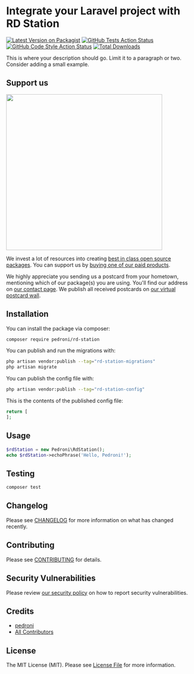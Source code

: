 # Integrate your Laravel project with RD Station

[![Latest Version on Packagist](https://img.shields.io/packagist/v/pedroni/rd-station.svg?style=flat-square)](https://packagist.org/packages/pedroni/rd-station)
[![GitHub Tests Action Status](https://img.shields.io/github/workflow/status/pedroni/rd-station/run-tests?label=tests)](https://github.com/pedroni/rd-station/actions?query=workflow%3Arun-tests+branch%3Amain)
[![GitHub Code Style Action Status](https://img.shields.io/github/workflow/status/pedroni/rd-station/Check%20&%20fix%20styling?label=code%20style)](https://github.com/pedroni/rd-station/actions?query=workflow%3A"Check+%26+fix+styling"+branch%3Amain)
[![Total Downloads](https://img.shields.io/packagist/dt/pedroni/rd-station.svg?style=flat-square)](https://packagist.org/packages/pedroni/rd-station)

This is where your description should go. Limit it to a paragraph or two. Consider adding a small example.

## Support us

[<img src="https://github-ads.s3.eu-central-1.amazonaws.com/rd-station.jpg?t=1" width="419px" />](https://spatie.be/github-ad-click/rd-station)

We invest a lot of resources into creating [best in class open source packages](https://spatie.be/open-source). You can support us by [buying one of our paid products](https://spatie.be/open-source/support-us).

We highly appreciate you sending us a postcard from your hometown, mentioning which of our package(s) you are using. You'll find our address on [our contact page](https://spatie.be/about-us). We publish all received postcards on [our virtual postcard wall](https://spatie.be/open-source/postcards).

## Installation

You can install the package via composer:

```bash
composer require pedroni/rd-station
```

You can publish and run the migrations with:

```bash
php artisan vendor:publish --tag="rd-station-migrations"
php artisan migrate
```

You can publish the config file with:

```bash
php artisan vendor:publish --tag="rd-station-config"
```

This is the contents of the published config file:

```php
return [
];
```

## Usage

```php
$rdStation = new Pedroni\RdStation();
echo $rdStation->echoPhrase('Hello, Pedroni!');
```

## Testing

```bash
composer test
```

## Changelog

Please see [CHANGELOG](CHANGELOG.md) for more information on what has changed recently.

## Contributing

Please see [CONTRIBUTING](.github/CONTRIBUTING.md) for details.

## Security Vulnerabilities

Please review [our security policy](../../security/policy) on how to report security vulnerabilities.

## Credits

- [pedroni](https://github.com/pedroni)
- [All Contributors](../../contributors)

## License

The MIT License (MIT). Please see [License File](LICENSE.md) for more information.
